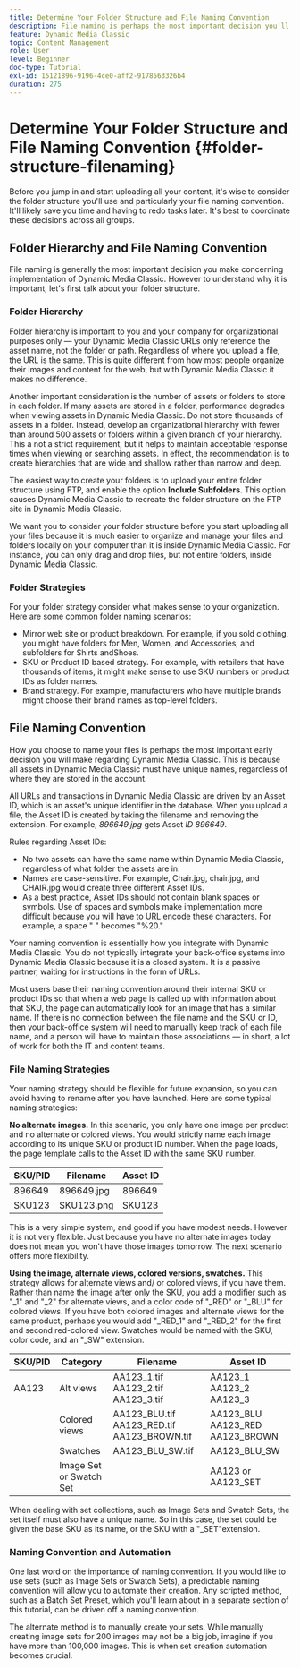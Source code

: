 ```yaml
---
title: Determine Your Folder Structure and File Naming Convention
description: File naming is perhaps the most important decision you'll make when implementing Dynamic Media Classic. Folder structure is likewise important. Learn why it is so important and possible approaches to take for your folder structure and file names.
feature: Dynamic Media Classic
topic: Content Management
role: User
level: Beginner
doc-type: Tutorial
exl-id: 15121896-9196-4ce0-aff2-9178563326b4
duration: 275
---
```

# Determine Your Folder Structure and File Naming Convention {#folder-structure-filenaming}

Before you jump in and start uploading all your content, it's wise to consider the folder structure you'll use and particularly your file naming convention. It'll likely save you time and having to redo tasks later. It's best to coordinate these decisions across all groups.

## Folder Hierarchy and File Naming Convention

File naming is generally the most important decision you make concerning implementation of Dynamic Media Classic. However to understand why it is important, let's first talk about your folder structure.

### Folder Hierarchy

Folder hierarchy is important to you and your company for organizational purposes only — your Dynamic Media Classic URLs only reference the asset name, not the folder or path. Regardless of where you upload a file, the URL is the same. This is quite different from how most people organize their images and content for the web, but with Dynamic Media Classic it makes no difference.

Another important consideration is the number of assets or folders to store in each folder. If many assets are stored in a folder, performance degrades when viewing assets in Dynamic Media Classic. Do not store thousands of assets in a folder. Instead, develop an organizational hierarchy with fewer than around 500 assets or folders within a given branch of your hierarchy. This a not a strict requirement, but it helps to maintain acceptable response times when viewing or searching assets. In effect, the recommendation is to create hierarchies that are wide and shallow rather than narrow and deep.

The easiest way to create your folders is to upload your entire folder structure using FTP, and enable the option **Include Subfolders**. This option causes Dynamic Media Classic to recreate the folder structure on the FTP site in Dynamic Media Classic.

We want you to consider your folder structure before you start uploading all your files because it is much easier to organize and manage your files and folders locally on your computer than it is inside Dynamic Media Classic. For instance, you can only drag and drop files, but not entire folders, inside Dynamic Media Classic.

### Folder Strategies

For your folder strategy consider what makes sense to your organization. Here are some common folder naming scenarios:

- Mirror web site or product breakdown. For example, if you sold clothing, you might have folders for Men, Women, and Accessories, and subfolders for Shirts andShoes.
- SKU or Product ID based strategy. For example, with retailers that have thousands of items, it might make sense to use SKU numbers or product IDs as folder names.
- Brand strategy. For example, manufacturers who have multiple brands might choose their brand names as top-level folders.

## File Naming Convention

How you choose to name your files is perhaps the most important early decision you will make regarding Dynamic Media Classic. This is because all assets in Dynamic Media Classic must have unique names, regardless of where they are stored in the account.

All URLs and transactions in Dynamic Media Classic are driven by an Asset ID, which is an asset's unique identifier in the database. When you upload a file, the Asset ID is created by taking the filename and removing the extension. For example, _896649.jpg_ gets Asset _ID 896649_.

Rules regarding Asset IDs:

- No two assets can have the same name within Dynamic Media Classic, regardless of what folder the assets are in.
- Names are case-sensitive. For example, Chair.jpg, chair.jpg, and CHAIR.jpg would create three different Asset IDs.
- As a best practice, Asset IDs should not contain blank spaces or symbols. Use of spaces and symbols make implementation more difficult because you will have to URL encode these characters. For example, a space " " becomes "%20."

Your naming convention is essentially how you integrate with Dynamic Media Classic. You do not typically integrate your back-office systems into Dynamic Media Classic because it is a closed system. It is a passive partner, waiting for instructions in the form of URLs.

Most users base their naming convention around their internal SKU or product IDs so that when a web page is called up with information about that SKU, the page can automatically look for an image that has a similar name. If there is no connection between the file name and the SKU or ID, then your back-office system will need to manually keep track of each file name, and a person will have to maintain those associations — in short, a lot of work for both the IT and content teams.

### File Naming Strategies

Your naming strategy should be flexible for future expansion, so you can avoid having to rename after you have launched. Here are some typical naming strategies:

**No alternate images.** In this scenario, you only have one image per product and no alternate or colored views. You would strictly name each image according to its unique SKU or product ID number. When the page loads, the page template calls to the Asset ID with the same SKU number.

| SKU/PID | Filename   | Asset ID |
| ------- | ---------- | -------- |
| 896649  | 896649.jpg | 896649   |
| SKU123  | SKU123.png | SKU123   |

This is a very simple system, and good if you have modest needs. However it is not very flexible. Just because you have no alternate images today does not mean you won't have those images tomorrow. The next scenario offers more flexibility.

**Using the image, alternate views, colored versions, swatches.** This strategy allows for alternate views and/ or colored views, if you have them. Rather than name the image after only the SKU, you add a modifier such as "_1" and "_2" for alternate views, and a color code of "_RED" or "_BLU" for colored views. If you have both colored images and alternate views for the same product, perhaps you would add "_RED_1" and "_RED_2" for the first and second red-colored view. Swatches would be named with the SKU, color code, and an "_SW" extension.

| SKU/PID | Category                | Filename                                    | Asset ID                        |
| ------- | ----------------------- | ------------------------------------------- | ------------------------------- |
| AA123   | Alt views               | AA123_1.tif AA123_2.tif AA123_3.tif         | AA123_1 AA123_2 AA123_3         |
|         | Colored views           | AA123_BLU.tif AA123_RED.tif AA123_BROWN.tif | AA123_BLU AA123_RED AA123_BROWN |
|         | Swatches                | AA123_BLU_SW.tif                            | AA123_BLU_SW                    |
|         | Image Set or Swatch Set |                                             | AA123 or AA123_SET              | -- |

When dealing with set collections, such as Image Sets and Swatch Sets, the set itself must also have a unique name. So in this case, the set could be given the base SKU as its name, or the SKU with a "_SET"extension.

### Naming Convention and Automation

One last word on the importance of naming convention. If you would like to use sets (such as Image Sets or Swatch Sets), a predictable naming convention will allow you to automate their creation. Any scripted method, such as a Batch Set Preset, which you'll learn about in a separate section of this tutorial, can be driven off a naming convention.

The alternate method is to manually create your sets. While manually creating image sets for 200 images may not be a big job, imagine if you have more than 100,000 images. This is when set creation automation becomes crucial.
